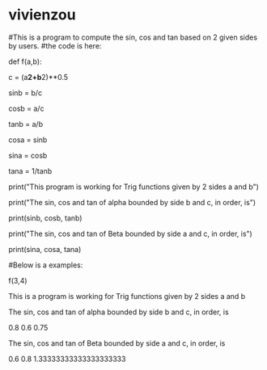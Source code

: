 vivienzou
=========
#This is a program to compute the sin, cos and tan based on 2 given sides by users.
#the code is here:

def f(a,b):
  
  c = (a**2+b**2)**0.5
  
  sinb = b/c
  
  cosb = a/c
  
  tanb = a/b

  cosa = sinb
  
  sina = cosb
  
  tana = 1/tanb

  print("This program is working for Trig functions given by 2 sides a and b")
  
  print("The sin, cos and tan of alpha bounded by side b and c, in order, is")
  
  print(sinb, cosb, tanb)

  print("The sin, cos and tan of Beta bounded by side a and c, in order, is")
  
  print(sina, cosa, tana)

#Below is a examples:

f(3,4)

This is a program is working for Trig functions given by 2 sides a and b

The sin, cos and tan of alpha bounded by side b and c, in order, is

0.8 0.6 0.75

The sin, cos and tan of Beta bounded by side a and c, in order, is

0.6 0.8 1.33333333333333333333
